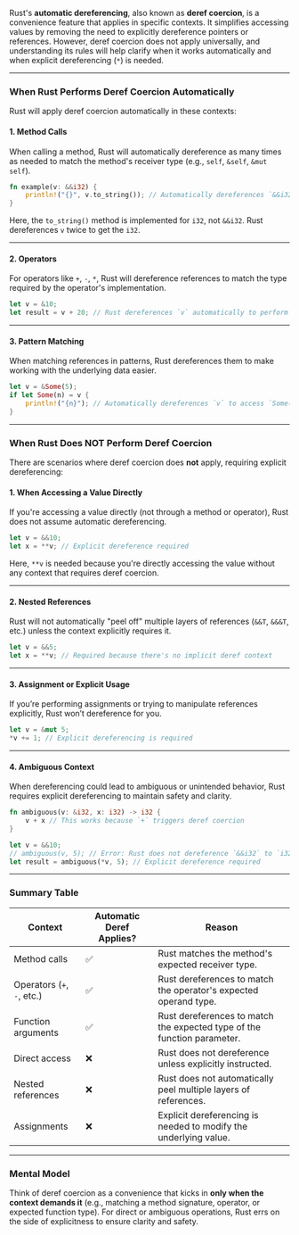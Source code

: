 Rust's **automatic dereferencing**, also known as **deref coercion**, is a convenience feature that applies in specific contexts. It simplifies accessing values by removing the need to explicitly dereference pointers or references. However, deref coercion does not apply universally, and understanding its rules will help clarify when it works automatically and when explicit dereferencing (`*`) is needed.

---

### When Rust Performs Deref Coercion Automatically

Rust will apply deref coercion automatically in these contexts:

#### 1. **Method Calls**
When calling a method, Rust will automatically dereference as many times as needed to match the method's receiver type (e.g., `self`, `&self`, `&mut self`).

```rust
fn example(v: &&i32) {
    println!("{}", v.to_string()); // Automatically dereferences `&&i32` to `i32`
}
```

Here, the `to_string()` method is implemented for `i32`, not `&&i32`. Rust dereferences `v` twice to get the `i32`.

---


#### 2. **Operators**
For operators like `+`, `-`, `*`, Rust will dereference references to match the type required by the operator's implementation.

```rust
let v = &10;
let result = v + 20; // Rust dereferences `v` automatically to perform addition
```

---

#### 3. **Pattern Matching**
When matching references in patterns, Rust dereferences them to make working with the underlying data easier.

```rust
let v = &Some(5);
if let Some(n) = v {
    println!("{n}"); // Automatically dereferences `v` to access `Some(5)`
}
```

---

### When Rust Does NOT Perform Deref Coercion

There are scenarios where deref coercion does **not** apply, requiring explicit dereferencing:

#### 1. **When Accessing a Value Directly**
If you're accessing a value directly (not through a method or operator), Rust does not assume automatic dereferencing.

```rust
let v = &&10;
let x = **v; // Explicit dereference required
```

Here, `**v` is needed because you're directly accessing the value without any context that requires deref coercion.

---

#### 2. **Nested References**
Rust will not automatically "peel off" multiple layers of references (`&&T`, `&&&T`, etc.) unless the context explicitly requires it.

```rust
let v = &&5;
let x = **v; // Required because there's no implicit deref context
```

---

#### 3. **Assignment or Explicit Usage**
If you’re performing assignments or trying to manipulate references explicitly, Rust won’t dereference for you.

```rust
let v = &mut 5;
*v += 1; // Explicit dereferencing is required
```

---

#### 4. **Ambiguous Context**
When dereferencing could lead to ambiguous or unintended behavior, Rust requires explicit dereferencing to maintain safety and clarity.

```rust
fn ambiguous(v: &i32, x: i32) -> i32 {
    v + x // This works because `+` triggers deref coercion
}

let v = &&10;
// ambiguous(v, 5); // Error: Rust does not dereference `&&i32` to `i32` here
let result = ambiguous(*v, 5); // Explicit dereference required
```

---

### Summary Table

| **Context**                | **Automatic Deref Applies?** | **Reason**                                                                 |
|----------------------------|-----------------------------|----------------------------------------------------------------------------|
| Method calls               | ✅                         | Rust matches the method's expected receiver type.                         |
| Operators (`+`, `-`, etc.) | ✅                         | Rust dereferences to match the operator's expected operand type.          |
| Function arguments         | ✅                         | Rust dereferences to match the expected type of the function parameter.   |
| Direct access              | ❌                         | Rust does not dereference unless explicitly instructed.                   |
| Nested references          | ❌                         | Rust does not automatically peel multiple layers of references.           |
| Assignments                | ❌                         | Explicit dereferencing is needed to modify the underlying value.          |

---

### Mental Model

Think of deref coercion as a convenience that kicks in **only when the context demands it** (e.g., matching a method signature, operator, or expected function type). For direct or ambiguous operations, Rust errs on the side of explicitness to ensure clarity and safety.
